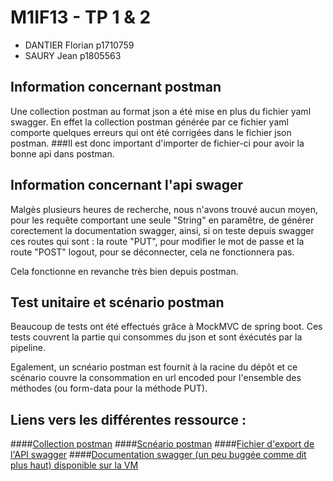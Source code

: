 # M1IF13 - TP 1 & 2

- DANTIER Florian p1710759
- SAURY Jean p1805563

## Information concernant postman
Une collection postman au format json a été mise en plus du fichier yaml swagger.
En effet la collection postman générée par ce fichier yaml comporte quelques erreurs
qui ont été corrigées dans le fichier json postman.
###Il est donc important d'importer de fichier-ci pour avoir la bonne api dans postman.

## Information concernant l'api swager
Malgès plusieurs heures de recherche, nous n'avons trouvé aucun moyen, pour les requête 
comportant une seule "String" en paramêtre, de générer corectement la documentation
swagger, ainsi, si on teste depuis swagger ces routes qui sont : la route "PUT", pour 
modifier le mot de passe et la route "POST" logout, pour se déconnecter, cela ne fonctionnera pas.

Cela fonctionne en revanche très bien depuis postman.

## Test unitaire et scénario postman

Beaucoup de tests ont été effectués grâce à MockMVC de spring boot.
Ces tests couvrent la partie qui consommes du json et sont éxécutés par la pipeline.

Egalement, un scnéario postman est fournit à la racine du dépôt et ce scénario couvre
la consommation en url encoded pour l'ensemble des méthodes (ou form-data pour la méthode PUT).

## Liens vers les différentes ressource :

####[Collection postman](https://forge.univ-lyon1.fr/p1710759/m1if13-tps/-/blob/main/Users%20API.postman_collection.json)
####[Scnéario postman](https://forge.univ-lyon1.fr/p1710759/m1if13-tps/-/blob/main/Users%20API.postman_collection%20-%20TEST.json)
####[Fichier d'export de l'API swagger](https://forge.univ-lyon1.fr/p1710759/m1if13-tps/-/blob/main/users-api.yaml)
####[Documentation swagger (un peu buggée comme dit plus haut) disponible sur la VM](https://192.168.75.13:8443/mif13/swagger-ui/index.html#/)


